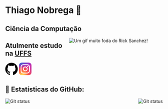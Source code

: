 # Thiago Nobrega 👋

## Ciência da Computação 

<img src="https://media4.giphy.com/media/SvGFA2WF9IP0WjmzvE/giphy.gif" title="Um gif muito foda do Rick Sanchez!"
    align="right"  width="300px">

<h2>Atulmente estudo na <a href="https://www.uffs.edu.br/">UFFS</a></h2>

[<img src="./github.png" width="40" height="40">](https://github.com/thnobrega)
[<img src="./insta.png" width="40" height="40">](https://www.instagram.com/thiago_nobrega77/)

## 🧮 Estatísticas do GitHub:

<img src="https://github-readme-stats.vercel.app/api?username=thnobrega&show_icons=true&hide_border=true&theme=dark"
alt = "Git status"
title="Meu status do github"
style = "float: right; margin-left: 0px;" />
<img src="https://github-readme-stats.vercel.app/api/top-langs/?username=thnobrega&layout=compact&hide_border=true&theme=dark"
     alt = "Git status" 
     title ="As linguagens que eu mais uso"
     style = "float: left; margin-right: 0px;" />
